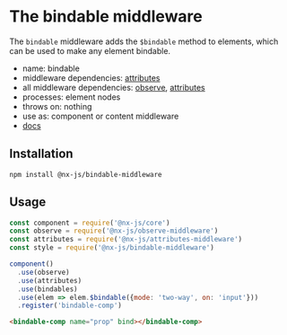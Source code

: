 # The bindable middleware

The `bindable` middleware adds the `$bindable` method to elements, which can be used to make any element bindable.

- name: bindable
- middleware dependencies: [attributes](https://github.com/nx-js/attributes-middleware)
- all middleware dependencies: [observe](https://github.com/nx-js/observe-middleware), [attributes](https://github.com/nx-js/attributes-middleware)
- processes: element nodes
- throws on: nothing
- use as: component or content middleware
- [docs](http://nx-framework/docs/middlewares/bind)

## Installation

`npm install @nx-js/bindable-middleware`

## Usage

```js
const component = require('@nx-js/core')
const observe = require('@nx-js/observe-middleware')
const attributes = require('@nx-js/attributes-middleware')
const style = require('@nx-js/bindable-middleware')

component()
  .use(observe)
  .use(attributes)
  .use(bindables)
  .use(elem => elem.$bindable({mode: 'two-way', on: 'input'}))
  .register('bindable-comp')
```

```html
<bindable-comp name="prop" bind></bindable-comp>
```
